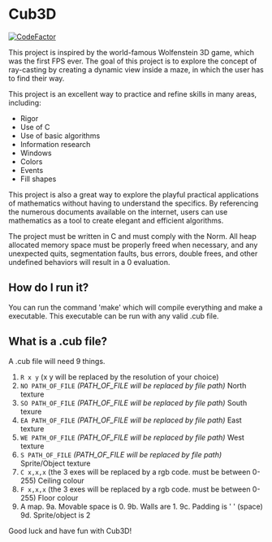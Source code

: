 # Cub3D

[![CodeFactor](https://www.codefactor.io/repository/github/bdekonin/cub3d/badge/master)](https://www.codefactor.io/repository/github/bdekonin/cub3d/overview/master)

This project is inspired by the world-famous Wolfenstein 3D game, which was the first FPS ever. The goal of this project is to explore the concept of ray-casting by creating a dynamic view inside a maze, in which the user has to find their way. 

This project is an excellent way to practice and refine skills in many areas, including: 
- Rigor 
- Use of C 
- Use of basic algorithms 
- Information research 
- Windows 
- Colors 
- Events 
- Fill shapes 

This project is also a great way to explore the playful practical applications of mathematics without having to understand the specifics. By referencing the numerous documents available on the internet, users can use mathematics as a tool to create elegant and efficient algorithms. 

The project must be written in C and must comply with the Norm. All heap allocated memory space must be properly freed when necessary, and any unexpected quits, segmentation faults, bus errors, double frees, and other undefined behaviors will result in a 0 evaluation. 

## How do I run it?
You can run the command 'make' which will compile everything and make a executable. This executable can be run with any valid .cub file.

## What is a .cub file?
A .cub file will need 9 things. 
1. `R x y` (x y will be replaced by the resolution of your choice)
2. `NO PATH_OF_FILE` *(PATH_OF_FILE will be replaced by file path)* North texture
3. `SO PATH_OF_FILE` *(PATH_OF_FILE will be replaced by file path)* South texure
4. `EA PATH_OF_FILE` *(PATH_OF_FILE will be replaced by file path)* East texture
5. `WE PATH_OF_FILE` *(PATH_OF_FILE will be replaced by file path)* West texture
6. `S PATH_OF_FILE` *(PATH_OF_FILE will be replaced by file path)* Sprite/Object texture
7. `C x,x,x` (the 3 exes will be replaced by a rgb code. must be between 0-255) Ceiling colour
8. `F x,x,x` (the 3 exes will be replaced by a rgb code. must be between 0-255) Floor colour
9. A map.
9a. Movable space is 0.
9b. Walls are 1.
9c. Padding is ' ' (space)
9d. Sprite/object is 2

Good luck and have fun with Cub3D!
